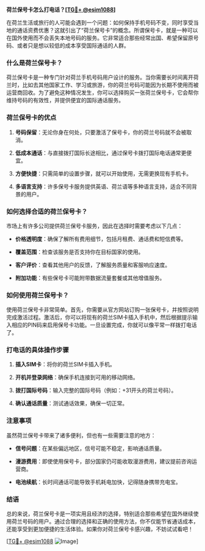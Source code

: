 **荷兰保号卡怎么打电话？[[TG💪+ @esim1088](https://t.me/s/esim1088)]**

在荷兰生活或旅行的人可能会遇到一个问题：如何保持手机号码不变，同时享受当地的通话资费优惠？这就引出了“荷兰保号卡”的概念。所谓保号卡，就是一种可以在国外使用而不会丢失本地号码的服务。它非常适合那些经常出国、希望保留原号码、或者只是想以较低的成本享受国际通话的人群。

### 什么是荷兰保号卡？

荷兰保号卡是一种专门针对荷兰手机号码用户设计的服务。当你需要长时间离开荷兰时，比如去其他国家工作、学习或旅游，你的荷兰号码可能因为长期不使用而被运营商回收。为了避免这种情况发生，你可以选择购买一张荷兰保号卡，它会帮你维持号码的有效性，并提供便宜的国际通话服务。

### 荷兰保号卡的优点

1. **号码保留**：无论你身在何处，只要激活了保号卡，你的荷兰号码就不会被取消。
   
2. **低成本通话**：与直接拨打国际长途相比，通过保号卡拨打国际电话通常更便宜。

3. **方便快捷**：只需简单的设置步骤，就可以开始使用，无需更换现有手机卡。

4. **多语言支持**：许多保号卡服务提供英语、荷兰语等多种语言支持，适合不同背景的用户。

### 如何选择合适的荷兰保号卡？

市场上有许多公司提供荷兰保号卡服务，因此在选择时需要考虑以下几点：

- **价格透明度**：确保了解所有费用细节，包括月租费、通话费和短信费等。
  
- **覆盖范围**：检查该服务是否支持你在目标国家的使用。

- **客户评价**：查看其他用户的反馈，了解服务质量和客服响应速度。

- **附加功能**：有些保号卡可能附带数据流量套餐或其他增值服务。

### 如何使用荷兰保号卡？

使用荷兰保号卡非常简单。首先，你需要从官方网站订购一张保号卡，并按照说明完成激活过程。激活后，你可以将现有的荷兰SIM卡插入手机中，然后根据提示输入相应的PIN码来启用保号卡功能。一旦设置完成，你就可以像平常一样拨打电话了。

### 打电话的具体操作步骤

1. **插入SIM卡**：将你的荷兰SIM卡插入手机。

2. **开机并登录网络**：确保手机连接到可用的移动网络。

3. **拨打国际号码**：输入完整的国际号码（例如：+31开头的荷兰号码）。

4. **确认通话质量**：测试通话效果，确保一切正常。

### 注意事项

虽然荷兰保号卡带来了诸多便利，但也有一些需要注意的地方：

- **信号问题**：在某些偏远地区，信号可能不稳定，影响通话质量。

- **漫游费用**：即使使用保号卡，部分国家仍可能收取漫游费用，建议提前咨询运营商。

- **电池续航**：长时间通话可能导致手机耗电加快，记得随身携带充电宝。

### 结语

总的来说，荷兰保号卡是一项实用且经济的选择，特别适合那些希望在国外继续使用荷兰号码的用户。通过合理的选择和正确的使用方法，你不仅能节省通话成本，还能享受到更加便捷的生活体验。如果你对荷兰保号卡感兴趣，不妨试试看吧！

[[TG💪+ @esim1088](https://t.me/s/esim1088) ![Image](https://i.postimg.cc/4NQfJmqS/Snipaste-2025-05-13-00-14-12.png)]